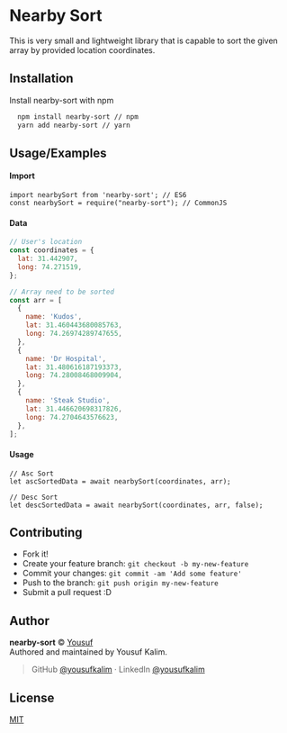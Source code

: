 
# Nearby Sort

This is very small and lightweight library that is capable to sort the given array by provided location coordinates.


## Installation

Install nearby-sort with npm

```bash
  npm install nearby-sort // npm
  yarn add nearby-sort // yarn
```
    
## Usage/Examples

#### Import
```
import nearbySort from 'nearby-sort'; // ES6
const nearbySort = require("nearby-sort"); // CommonJS
```

#### Data
```javascript
// User's location
const coordinates = {
  lat: 31.442907,
  long: 74.271519,
};

// Array need to be sorted
const arr = [
  {
    name: 'Kudos',
    lat: 31.460443680085763,
    long: 74.26974289747655,
  },
  {
    name: 'Dr Hospital',
    lat: 31.480616187193373,
    long: 74.28008468009904,
  },
  {
    name: 'Steak Studio',
    lat: 31.446620698317826,
    long: 74.2704643576623,
  },
];
```

#### Usage
```
// Asc Sort
let ascSortedData = await nearbySort(coordinates, arr);

// Desc Sort
let descSortedData = await nearbySort(coordinates, arr, false);
```
## Contributing

- Fork it!
- Create your feature branch: `git checkout -b my-new-feature`
- Commit your changes: `git commit -am 'Add some feature'`
- Push to the branch: `git push origin my-new-feature`
- Submit a pull request :D


## Author

**nearby-sort** © [Yousuf](https://github.com/yousufkalim)  
Authored and maintained by Yousuf Kalim.

> GitHub [@yousufkalim](https://github.com/yousufkalim) · LinkedIn [@yousufkalim](https://www.linkedin.com/in/yousufkalim/)
## License

[MIT](https://choosealicense.com/licenses/mit/)

